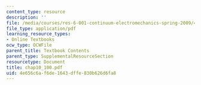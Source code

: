 ```yaml
---
content_type: resource
description: ''
file: /media/courses/res-6-001-continuum-electromechanics-spring-2009/4e656c6af6de1643dffe830b626d6fa8_chap10_100.pdf
file_type: application/pdf
learning_resource_types:
- Online Textbooks
ocw_type: OCWFile
parent_title: Textbook Contents
parent_type: SupplementalResourceSection
resourcetype: Document
title: chap10_100.pdf
uid: 4e656c6a-f6de-1643-dffe-830b626d6fa8
---
```

